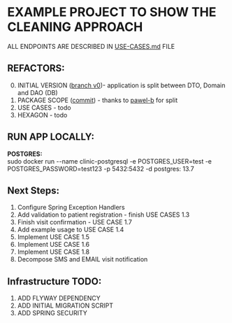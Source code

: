 # EXAMPLE PROJECT TO SHOW THE CLEANING APPROACH

ALL ENDPOINTS ARE DESCRIBED IN [USE-CASES.md](USE-CASES.md) FILE

## REFACTORS:

0. INITIAL VERSION ([branch v0](https://github.com/Klukov/example-clinic/tree/v0-initialVersion))- application is split
   between DTO, Domain and DAO (DB)
1. PACKAGE SCOPE ([commit](https://github.com/Klukov/example-clinic/commit/4fe9c00106b5b71378dd3ab660caff38f870f7a9)) -
   thanks to [pawel-b](https://github.com/pawel-b) for split
2. USE CASES - todo
3. HEXAGON - todo

## RUN APP LOCALLY:

**POSTGRES:** <br />
sudo docker run --name clinic-postgresql -e POSTGRES_USER=test -e POSTGRES_PASSWORD=test123 -p 5432:5432 -d postgres:
13.7

## Next Steps:

1. Configure Spring Exception Handlers
2. Add validation to patient registration - finish USE CASES 1.3
3. Finish visit confirmation - USE CASE 1.7
4. Add example usage to USE CASE 1.4
5. Implement USE CASE 1.5
6. Implement USE CASE 1.6
7. Implement USE CASE 1.8
8. Decompose SMS and EMAIL visit notification

## Infrastructure TODO:

1. ADD FLYWAY DEPENDENCY
2. ADD INITIAL MIGRATION SCRIPT
3. ADD SPRING SECURITY
